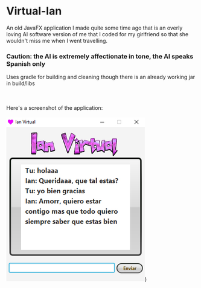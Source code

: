 # Virtual-Ian
An old JavaFX application I made quite some time ago that is an overly loving AI software version of me that I coded for my girlfriend so that she wouldn't miss me when I went travelling. 


### Caution: the AI is extremely affectionate in tone, the AI speaks Spanish only

Uses gradle for building and cleaning though there is an already working jar in build/libs

<br><br>
Here's a screenshot of the application:<br><br>
![alt text](res/screen.jpg?raw=true "Screenshot"))
